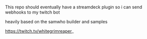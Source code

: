 This repo should eventually have a streamdeck plugin so i can send webhooks to my twitch bot

heavily based on the samwho builder and samples

https://twitch.tv/whitegrimreaper_
